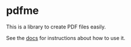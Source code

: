 # pdfme

This is a library to create PDF files easily.

See the [docs](https://pdfme.readthedocs.io) for instructions about how to use it.


